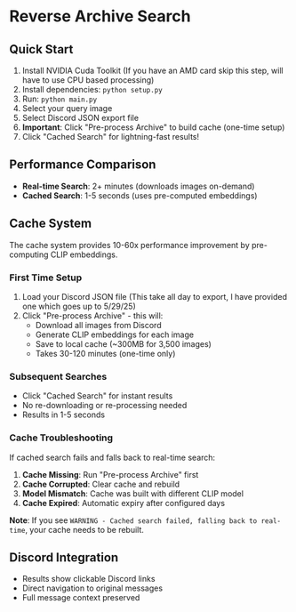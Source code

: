 # Reverse Archive Search

## Quick Start
1. Install NVIDIA Cuda Toolkit (If you have an AMD card skip this step, will have to use CPU based processing)
2. Install dependencies: `python setup.py`
3. Run: `python main.py`
4. Select your query image
5. Select Discord JSON export file
6. **Important**: Click "Pre-process Archive" to build cache (one-time setup)
7. Click "Cached Search" for lightning-fast results!

## Performance Comparison
- **Real-time Search**: 2+ minutes (downloads images on-demand)
- **Cached Search**: 1-5 seconds (uses pre-computed embeddings)

## Cache System 
The cache system provides 10-60x performance improvement by pre-computing CLIP embeddings.

### First Time Setup
1. Load your Discord JSON file (This take all day to export, I have provided one which goes up to 5/29/25)
2. Click "Pre-process Archive" - this will:
   - Download all images from Discord
   - Generate CLIP embeddings for each image
   - Save to local cache (~300MB for 3,500 images)
   - Takes 30-120 minutes (one-time only)

### Subsequent Searches
- Click "Cached Search" for instant results
- No re-downloading or re-processing needed
- Results in 1-5 seconds

### Cache Troubleshooting
If cached search fails and falls back to real-time search:

1. **Cache Missing**: Run "Pre-process Archive" first
2. **Cache Corrupted**: Clear cache and rebuild
3. **Model Mismatch**: Cache was built with different CLIP model
4. **Cache Expired**: Automatic expiry after configured days

**Note**: If you see `WARNING - Cached search failed, falling back to real-time`, your cache needs to be rebuilt.

## Discord Integration
- Results show clickable Discord links
- Direct navigation to original messages
- Full message context preserved 

